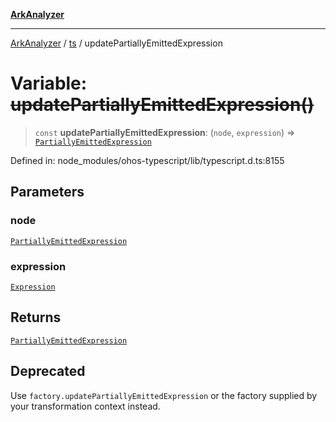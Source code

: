 [**ArkAnalyzer**](../../../../README.md)

***

[ArkAnalyzer](../../../../globals.md) / [ts](../README.md) / updatePartiallyEmittedExpression

# Variable: ~~updatePartiallyEmittedExpression()~~

> `const` **updatePartiallyEmittedExpression**: (`node`, `expression`) => [`PartiallyEmittedExpression`](../interfaces/PartiallyEmittedExpression.md)

Defined in: node\_modules/ohos-typescript/lib/typescript.d.ts:8155

## Parameters

### node

[`PartiallyEmittedExpression`](../interfaces/PartiallyEmittedExpression.md)

### expression

[`Expression`](../interfaces/Expression.md)

## Returns

[`PartiallyEmittedExpression`](../interfaces/PartiallyEmittedExpression.md)

## Deprecated

Use `factory.updatePartiallyEmittedExpression` or the factory supplied by your transformation context instead.
